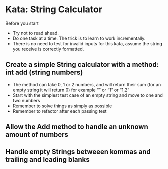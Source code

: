 # Kata: String Calculator
Before you start

- Try not to read ahead.
- Do one task at a time. The trick is to learn to work incrementally.
- There is no need to test for invalid inputs for this kata, assume the string you receive is correctly formatted.

## Create a simple String calculator with a method: int add (string numbers)
- The method can take 0, 1 or 2 numbers, and will return their sum (for an empty string it will return 0) for example “” or “1” or “1,2”
- Start with the simplest test case of an empty string and move to one and two numbers
- Remember to solve things as simply as possible
- Remember to refactor after each passing test
## Allow the Add method to handle an unknown amount of numbers
## Handle empty Strings betweeen kommas and trailing and leading blanks
